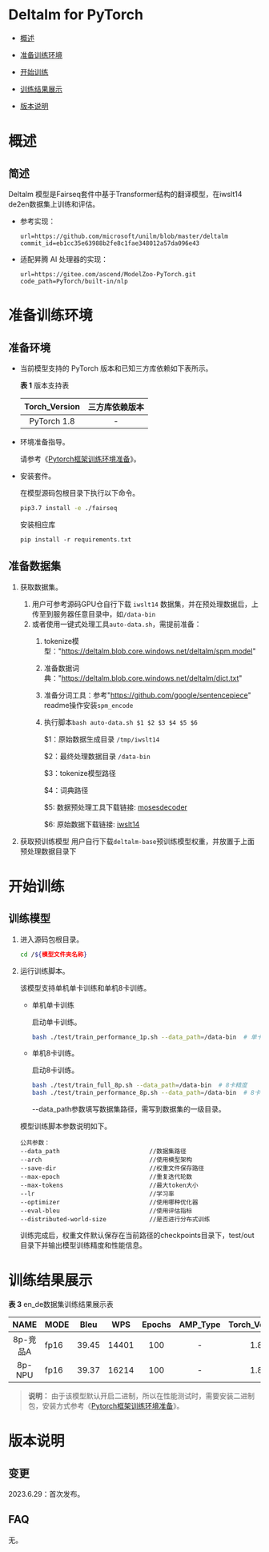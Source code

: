 # Deltalm for PyTorch

- [概述](概述.md)

- [准备训练环境](准备训练环境.md)

- [开始训练](开始训练.md)

- [训练结果展示](训练结果展示.md)

- [版本说明](版本说明.md)


# 概述

## 简述

Deltalm 模型是Fairseq套件中基于Transformer结构的翻译模型，在iwslt14 de2en数据集上训练和评估。

- 参考实现：

  ```
  url=https://github.com/microsoft/unilm/blob/master/deltalm
  commit_id=eb1cc35e63988b2fe8c1fae348012a57da096e43
  ```

- 适配昇腾 AI 处理器的实现：

  ```
  url=https://gitee.com/ascend/ModelZoo-PyTorch.git
  code_path=PyTorch/built-in/nlp
  ```


# 准备训练环境

## 准备环境

- 当前模型支持的 PyTorch 版本和已知三方库依赖如下表所示。

  **表 1**  版本支持表

  | Torch_Version      | 三方库依赖版本                                 |
  | :--------: | :----------------------------------------------------------: |
  | PyTorch 1.8 | - |

- 环境准备指导。

  请参考《[Pytorch框架训练环境准备](https://www.hiascend.com/document/detail/zh/ModelZoo/pytorchframework/ptes)》。

- 安装套件。

  在模型源码包根目录下执行以下命令。
  ```bash
  pip3.7 install -e ./fairseq
  ```
  安装相应库
  ```
  pip install -r requirements.txt
  ```


## 准备数据集

1. 获取数据集。

    1. 用户可参考源码GPU仓自行下载 `iwslt14` 数据集，并在预处理数据后，上传至到服务器任意目录中，如`/data-bin`
    2. 或者使用一键式处理工具`auto-data.sh`，需提前准备：
       1. tokenize模型："https://deltalm.blob.core.windows.net/deltalm/spm.model"
       2. 准备数据词典："https://deltalm.blob.core.windows.net/deltalm/dict.txt"
       3. 准备分词工具：参考"https://github.com/google/sentencepiece" readme操作安装`spm_encode `
       4. 执行脚本`bash auto-data.sh $1 $2 $3 $4 $5 $6`

          $1：原始数据生成目录 `/tmp/iwslt14`

          $2：最终处理数据目录 `/data-bin`

          $3：tokenize模型路径

          $4：词典路径
          
          $5: 数据预处理工具下载链接: [mosesdecoder](https://github.com/moses-smt/mosesdecoder.git)
          
          $6: 原始数据下载链接: [iwslt14](http://dl.fbaipublicfiles.com/fairseq/data/iwslt14/de-en.tgz)

2. 获取预训练模型
  用户自行下载`deltalm-base`预训练模型权重，并放置于上面预处理数据目录下
# 开始训练

## 训练模型

1. 进入源码包根目录。

   ```bash
   cd /${模型文件夹名称}
   ```

2. 运行训练脚本。

    该模型支持单机单卡训练和单机8卡训练。

    - 单机单卡训练

      启动单卡训练。

      ```bash
      bash ./test/train_performance_1p.sh --data_path=/data-bin  # 单卡性能
      ```

    - 单机8卡训练。

      启动8卡训练。

      ```bash
      bash ./test/train_full_8p.sh --data_path=/data-bin  # 8卡精度
      bash ./test/train_performance_8p.sh --data_path=/data-bin  # 8卡性能
      ```

      --data_path参数填写数据集路径，需写到数据集的一级目录。


    模型训练脚本参数说明如下。

    ```
    公共参数：
    --data_path                         //数据集路径
    --arch                              //使用模型架构
    --save-dir                          //权重文件保存路径
    --max-epoch                         //重复迭代轮数
    --max-tokens                        //最大token大小
    --lr                                //学习率
    --optimizer                         //使用哪种优化器
    --eval-bleu                         //使用评估指标
    --distributed-world-size            //是否进行分布式训练
    ```

    训练完成后，权重文件默认保存在当前路径的checkpoints目录下，test/out目录下并输出模型训练精度和性能信息。

# 训练结果展示

**表 3**  en_de数据集训练结果展示表

| NAME  | MODE | Bleu  | WPS  | Epochs | AMP_Type | Torch_Version |
| :---: |------|:-----:|:----:| :---: | :---: | :---: |
| 8p-竞品A | fp16 | 39.45 | 14401 | 100 | - | 1.8 |
| 8p-NPU | fp16 | 39.37 | 16214 | 100 | - | 1.8 |

> **说明：**
   >由于该模型默认开启二进制，所以在性能测试时，需要安装二进制包，安装方式参考《[Pytorch框架训练环境准备](https://www.hiascend.com/document/detail/zh/ModelZoo/pytorchframework/ptes)》。


# 版本说明

## 变更

2023.6.29：首次发布。

## FAQ

无。
